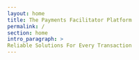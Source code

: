 ```yaml
---
layout: home
title: The Payments Facilitator Platform
permalink: /
section: home
intro_paragraph: >
Reliable Solutions For Every Transaction
---
```

